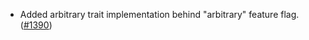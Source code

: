 - Added arbitrary trait implementation behind "arbitrary" feature flag.
  ([\#1390](https://github.com/cosmos/ibc-rs/pull/1390))